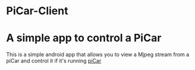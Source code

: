 # PiCar-Client
A simple app to control a PiCar
==============================

This is a simple android app that allows you to view a Mjpeg
stream from a piCar and control it if it's running [piCar](https://github.com/jerome1232/PiCar)
